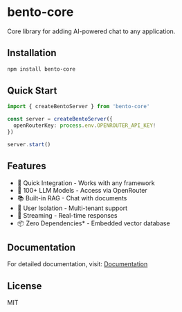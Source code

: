 # bento-core

Core library for adding AI-powered chat to any application.

## Installation

```bash
npm install bento-core
```

## Quick Start

```typescript
import { createBentoServer } from 'bento-core'

const server = createBentoServer({
  openRouterKey: process.env.OPENROUTER_API_KEY!
})

server.start()
```

## Features

- 🚀 Quick Integration - Works with any framework
- 💬 100+ LLM Models - Access via OpenRouter
- 📚 Built-in RAG - Chat with documents
- 🔐 User Isolation - Multi-tenant support
- 🌊 Streaming - Real-time responses
- 📦 Zero Dependencies* - Embedded vector database

## Documentation

For detailed documentation, visit: [Documentation](https://docs-coral-rho.vercel.app)

## License

MIT